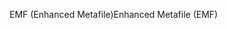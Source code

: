 <span data-ttu-id="006d4-101">EMF (Enhanced Metafile)</span><span class="sxs-lookup"><span data-stu-id="006d4-101">Enhanced Metafile (EMF)</span></span>
